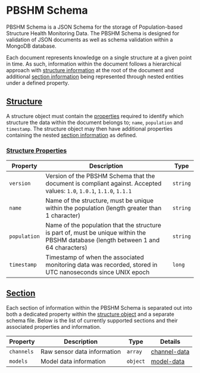 # PBSHM Schema
PBSHM Schema is a JSON Schema for the storage of Population-based Structure Health Monitoring Data. The PBSHM Schema is designed for validation of JSON documents as well as schema validation within a MongoDB database.

Each document represents knowledge on a single structure at a given point in time. As such, information within the document follows a hierarchical approach with [structure information](#structure) at the root of the document and additional [section information](#section) being represented through nested entities under a defined property.

## [Structure](#structure)
A structure object must contain the [properties](#structure-properties) required to identify which structure the data within the document belongs to; `name`, `population` and `timestamp`. The structure object may then have additional properties containing the nested [section information](#section) as defined.

### [Structure Properties](#structure-properties)
|Property|Description|Type|
|---|-----|---|
|`version`|Version of the PBSHM Schema that the document is compliant against. Accepted values: `1.0`, `1.0.1`, `1.1.0`, `1.1.1`|`string`|
|`name`|Name of the structure, must be unique within the population (length greater than 1 character)|`string`|
|`population`|Name of the population that the structure is part of, must be unique within the PBSHM database (length between 1 and 64 characters)|`string`|
|`timestamp`|Timestamp of when the associated monitoring data was recorded, stored in UTC nanoseconds since UNIX epoch|`long`|

## [Section](#section)
Each section of information within the PBSHM Schema is separated out into both a dedicated property within the [structure object](#structure) and a separate schema file. Below is the list of currently supported sections and their associated properties and information.

|Property|Description|Type|Details|
|---|-----|---|---|
|`channels`|Raw sensor data information|`array`|[channel-data](channel-data.md)|
|`models`|Model data information|`object`|[model-data](model-data.md)|